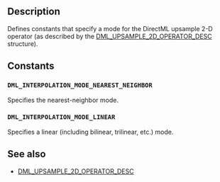 ## Description

Defines constants that specify a mode for the DirectML upsample 2-D operator (as described by the [DML_UPSAMPLE_2D_OPERATOR_DESC](https://learn.microsoft.com/windows/win32/api/directml/ns-directml-dml_upsample_2d_operator_desc) structure).

## Constants

### `DML_INTERPOLATION_MODE_NEAREST_NEIGHBOR`

Specifies the nearest-neighbor mode.

### `DML_INTERPOLATION_MODE_LINEAR`

Specifies a linear (including bilinear, trilinear, etc.) mode.

## See also

* [DML_UPSAMPLE_2D_OPERATOR_DESC](https://learn.microsoft.com/windows/win32/api/directml/ns-directml-dml_upsample_2d_operator_desc)